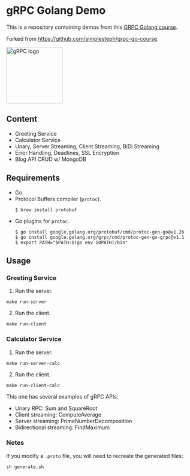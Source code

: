 # gRPC Golang Demo

This is a repository containing demos from this [GRPC Golang course](http://bit.ly/grpc-golang-github).

Forked from https://github.com/simplesteph/grpc-go-course.

<img src="https://grpc.io/img/logos/grpc-icon-color.png" width="150" alt="gRPC logo">

## Content

- Greeting Service
- Calculator Service
- Unary, Server Streaming, Client Streaming, BiDi Streaming
- Error Handling, Deadlines, SSL Encryption
- Blog API CRUD w/ MongoDB

## Requirements

- Go.
- Protocol Buffers compiler (`protoc`).
  ```
  $ brew install protobuf
  ```
- Go plugins for `protoc`.
  ```
  $ go install google.golang.org/protobuf/cmd/protoc-gen-go@v1.26
  $ go install google.golang.org/grpc/cmd/protoc-gen-go-grpc@v1.1
  $ export PATH="$PATH:$(go env GOPATH)/bin"
  ```

## Usage

### Greeting Service

1. Run the server.
```
make run-server
```

2. Run the client.
```
make run-client
```

### Calculator Service

1. Run the server.
```
make run-server-calc
```

2. Run the client.
```
make run-client-calc
```

This one has several examples of gRPC APIs:
- Unary RPC: Sum and SquareRoot
- Client streaming: ComputeAverage
- Server streaming: PrimeNumberDecomposition
- Bidirectional streaming: FindMaximum

### Notes

If you modify a `.proto` file, you will need to recreate the generated files:
```
sh generate.sh
```
